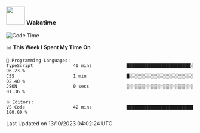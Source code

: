 ### <img src="https://media.giphy.com/media/VgCDAzcKvsR6OM0uWg/giphy.gif" width="50"> Wakatime

  <!--START_SECTION:waka-->
![Code Time](http://img.shields.io/badge/Code%20Time-1%2C451%20hrs%2048%20mins-blue)

📊 **This Week I Spent My Time On** 

```text
💬 Programming Languages: 
TypeScript               40 mins             ████████████████████████░   96.23 % 
CSS                      1 min               █░░░░░░░░░░░░░░░░░░░░░░░░   02.40 % 
JSON                     0 secs              ░░░░░░░░░░░░░░░░░░░░░░░░░   01.36 % 

🔥 Editors: 
VS Code                  42 mins             █████████████████████████   100.00 % 
```


 Last Updated on 13/10/2023 04:02:24 UTC
<!--END_SECTION:waka-->
